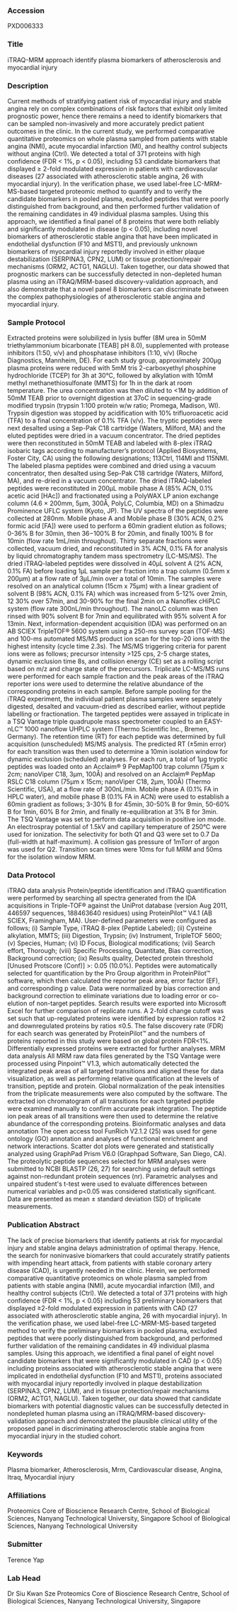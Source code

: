 ### Accession
PXD006333

### Title
iTRAQ-MRM approach identify plasma biomarkers of atherosclerosis and myocardial injury

### Description
Current methods of stratifying patient risk of myocardial injury and stable angina rely on complex combinations of risk factors that exhibit only limited prognostic power, hence there remains a need to identify biomarkers that can be sampled non-invasively and more accurately predict patient outcomes in the clinic. In the current study, we performed comparative quantitative proteomics on whole plasma sampled from patients with stable angina (NMI), acute myocardial infarction (MI), and healthy control subjects without angina (Ctrl). We detected a total of 371 proteins with high confidence (FDR < 1%, p < 0.05), including 53 candidate biomarkers that displayed ≥ 2-fold modulated expression in patients with cardiovascular diseases (27 associated with atherosclerotic stable angina, 26 with myocardial injury). In the verification phase, we used label-free LC-MRM-MS-based targeted proteomic method to quantify and to verify the candidate biomarkers in pooled plasma, excluded peptides that were poorly distinguished from background, and then performed further validation of the remaining candidates in 49 individual plasma samples. Using this approach, we identified a final panel of 8 proteins that were both reliably and significantly modulated in disease (p < 0.05), including novel biomarkers of atherosclerotic stable angina that have been implicated in endothelial dysfunction (F10 and MST1), and previously unknown biomarkers of myocardial injury reportedly involved in either plaque destabilization (SERPINA3, CPN2, LUM) or tissue protection/repair mechanisms (ORM2, ACTG1, NAGLU). Taken together, our data showed that prognostic markers can be successfully detected in non-depleted human plasma using an iTRAQ/MRM-based discovery-validation approach, and also demonstrate that a novel panel 8 biomarkers can discriminate between the complex pathophysiologies of atherosclerotic stable angina and myocardial injury.

### Sample Protocol
Extracted proteins were solubilized in lysis buffer (8M urea in 50mM triethylammonium bicarbonate [TEAB] pH 8.0), supplemented with protease inhibitors (1:50, v/v) and phosphatase inhibitors (1:10, v/v) (Roche Diagnostics, Mannheim, DE). For each study group, approximately 200μg plasma proteins were reduced with 5mM tris 2-carboxyethyl phosphine hydrochloride (TCEP) for 3h at 30°C, followed by alkylation with 10mM methyl methanethiosulfonate (MMTS) for 1h in the dark at room temperature. The urea concentration was then diluted to <1M by addition of 50mM TEAB prior to overnight digestion at 37oC in sequencing-grade modified trypsin (trypsin 1:100 protein w/w ratio; Promega, Madison, WI). Trypsin digestion was stopped by acidification with 10% trifluoroacetic acid (TFA) to a final concentration of 0.1% TFA (v/v). The tryptic peptides were next desalted using a Sep-Pak C18 cartridge (Waters, Milford, MA) and the eluted peptides were dried in a vacuum concentrator. The dried peptides were then reconstituted in 50mM TEAB and labeled with 8-plex iTRAQ isobaric tags according to manufacturer’s protocol (Applied Biosystems, Foster City, CA) using the following designations; 113Ctrl, 114MI and 115NMI. The labeled plasma peptides were combined and dried using a vacuum concentrator, then desalted using Sep-Pak C18 cartridge (Waters, Milford, MA), and re-dried in a vacuum concentrator. The dried iTRAQ-labeled peptides were reconstituted in 200μL mobile phase A (85% ACN, 0.1% acetic acid [HAc]) and fractionated using a PolyWAX LP anion exchange column (4.6 × 200mm, 5μm, 300Å, PolyLC, Columbia, MD) on a Shimadzu Prominence UFLC system (Kyoto, JP). The UV spectra of the peptides were collected at 280nm. Mobile phase A and Mobile phase B (30% ACN, 0.2% formic acid [FA]) were used to perform a 60min gradient elution as follows; 0-36% B for 30min, then 36−100% B for 20min, and finally 100% B for 10min (flow rate 1mL/min throughout). Thirty separate fractions were collected, vacuum dried, and reconstituted in 3% ACN, 0.1% FA for analysis by liquid chromatography tandem mass spectrometry (LC-MS/MS).  The dried iTRAQ-labeled peptides were dissolved in 40μL solvent A (2% ACN, 0.1% FA) before loading 1μL sample per fraction into a trap column (0.5mm x 200μm) at a flow rate of 3μL/min over a total of 10min. The samples were resolved on an analytical column (15cm x 75μm) with a linear gradient of solvent B (98% ACN, 0.1% FA) which was increased from 5-12% over 2min, 12 30% over 57min, and 30-90% for the final 2min on a Nanoflex cHiPLC system (flow rate 300nL/min throughout). The nanoLC column was then rinsed with 90% solvent B for 7min and equilibrated with 95% solvent A for 13min. Next, information-dependent acquisition (IDA) was performed on an AB SCIEX TripleTOF® 5600 system using a 250-ms survey scan (TOF-MS) and 100-ms automated MS/MS product ion scan for the top-20 ions with the highest intensity (cycle time 2.3s). The MS/MS triggering criteria for parent ions were as follows; precursor intensity >125 cps, 2-5 charge states, dynamic exclusion time 8s, and collision energy (CE) set as a rolling script based on m/z and charge state of the precursors. Triplicate LC-MS/MS runs were performed for each sample fraction and the peak areas of the iTRAQ reporter ions were used to determine the relative abundance of the corresponding proteins in each sample.  Before sample pooling for the iTRAQ experiment, the individual patient plasma samples were separately digested, desalted and vacuum-dried as described earlier, without peptide labelling or fractionation. The targeted peptides were assayed in triplicate in a TSQ Vantage triple quadrupole mass spectrometer coupled to an EASY-nLC™ 1000 nanoflow UHPLC system (Thermo Scientific Inc., Bremen, Germany). The retention time (RT) for each peptide was determined by full acquisition (unscheduled) MS/MS analysis. The predicted RT (±5min error) for each transition was then used to determine a 10min isolation window for dynamic exclusion (scheduled) analyses. For each run, a total of 1μg tryptic peptides was loaded onto an Acclaim® 9 PepMap100 trap column (75μm x 2cm; nanoViper C18, 3μm, 100Å) and resolved on an Acclaim® PepMap RSLC C18 column (75μm x 15cm; nanoViper C18, 2μm, 100Å) (Thermo Scientific, USA), at a flow rate of 300nL/min. Mobile phase A (0.1% FA in HPLC water), and mobile phase B (0.1% FA in ACN) were used to establish a 60min gradient as follows; 3-30% B for 45min, 30-50% B for 9min, 50-60% B for 1min, 60% B for 2min, and finally re-equilibration at 3% B for 3min. The TSQ Vantage was set to perform data acquisition in positive ion mode. An electrospray potential of 1.5kV and capillary temperature of 250°C were used for ionization. The selectivity for both Q1 and Q3 were set to 0.7 Da (full-width at half-maximum). A collision gas pressure of 1mTorr of argon was used for Q2. Transition scan times were 10ms for full MRM and 50ms for the isolation window MRM.

### Data Protocol
iTRAQ data analysis Protein/peptide identification and iTRAQ quantification were performed by searching all spectra generated from the IDA acquisitions in Triple-TOF® against the UniProt database (version Aug 2011, 446597 sequences, 188463640 residues) using ProteinPilot™ V4.1 (AB SCIEX, Framingham, MA). User-defined parameters were configured as follows; (i) Sample Type, iTRAQ 8-plex (Peptide Labeled); (ii) Cysteine alkylation, MMTS; (iii) Digestion, Trypsin; (iv) Instrument, TripleTOF 5600; (v) Species, Human; (vi) ID Focus, Biological modifications; (vii) Search effort, Thorough; (viii) Specific Processing, Quantitate, Bias correction, Background correction; (ix) Results quality, Detected protein threshold [Unused Protscore (Conf)] >: 0.05 (10.0%). Peptides were automatically selected for quantification by the Pro Group algorithm in ProteinPilot™ software, which then calculated the reporter peak area, error factor (EF), and corresponding p value. Data were normalized by bias correction and background correction to eliminate variations due to loading error or co-elution of non-target peptides. Search results were exported into Microsoft Excel for further comparison of replicate runs. A 2-fold change cutoff was set such that up-regulated proteins were identified by expression ratios ≥2 and downregulated proteins by ratios ≤0.5. The false discovery rate (FDR) for each search was generated by ProteinPilot™ and the numbers of proteins reported in this study were based on global protein FDR<1%. Differentially expressed proteins were extracted for further analyses.  MRM data analysis All MRM raw data files generated by the TSQ Vantage were processed using Pinpoint™ V1.3, which automatically detected the integrated peak areas of all targeted transitions and aligned these for data visualization, as well as performing relative quantification at the levels of transition, peptide and protein. Global normalization of the peak intensities from the triplicate measurements were also computed by the software. The extracted ion chromatogram of all transitions for each targeted peptide were examined manually to confirm accurate peak integration. The peptide ion peak areas of all transitions were then used to determine the relative abundance of the corresponding proteins.   Bioinformatic analyses and data annotation The open access tool FunRich V2.1.2 (25) was used for gene ontology (GO) annotation and analyses of functional enrichment and network interactions. Scatter dot plots were generated and statistically analyzed using GraphPad Prism V6.0 (Graphpad Software, San Diego, CA). The proteolytic peptide sequences selected for MRM analyses were submitted to NCBI BLASTP (26, 27) for searching using default settings against non-redundant protein sequences (nr). Parametric analyses and unpaired student's t-test were used to evaluate differences between numerical variables and p<0.05 was considered statistically significant. Data are presented as mean ± standard deviation (SD) of triplicate measurements.

### Publication Abstract
The lack of precise biomarkers that identify patients at risk for myocardial injury and stable angina delays administration of optimal therapy. Hence, the search for noninvasive biomarkers that could accurately stratify patients with impending heart attack, from patients with stable coronary artery disease (CAD), is urgently needed in the clinic. Herein, we performed comparative quantitative proteomics on whole plasma sampled from patients with stable angina (NMI), acute myocardial infarction (MI), and healthy control subjects (Ctrl). We detected a total of 371 proteins with high confidence (FDR &lt; 1%, p &lt; 0.05) including 53 preliminary biomarkers that displayed &#x2265;2-fold modulated expression in patients with CAD (27 associated with atherosclerotic stable angina, 26 with myocardial injury). In the verification phase, we used label-free LC-MRM-MS-based targeted method to verify the preliminary biomarkers in pooled plasma, excluded peptides that were poorly distinguished from background, and performed further validation of the remaining candidates in 49 individual plasma samples. Using this approach, we identified a final panel of eight novel candidate biomarkers that were significantly modulated in CAD (p &lt; 0.05) including proteins associated with atherosclerotic stable angina that were implicated in endothelial dysfunction (F10 and MST1), proteins associated with myocardial injury reportedly involved in plaque destabilization (SERPINA3, CPN2, LUM), and in tissue protection/repair mechanisms (ORM2, ACTG1, NAGLU). Taken together, our data showed that candidate biomarkers with potential diagnostic values can be successfully detected in nondepleted human plasma using an iTRAQ/MRM-based discovery-validation approach and demonstrated the plausible clinical utility of the proposed panel in discriminating atherosclerotic stable angina from myocardial injury in the studied cohort.

### Keywords
Plasma biomarker, Atherosclerosis, Mrm, Cardiovascular disease, Angina, Itraq, Myocardial injury

### Affiliations
Proteomics Core of Bioscience Research Centre, School of Biological Sciences, Nanyang Technological University, Singapore
School of Biological Sciences, Nanyang Technological University

### Submitter
Terence Yap

### Lab Head
Dr Siu Kwan Sze
Proteomics Core of Bioscience Research Centre, School of Biological Sciences, Nanyang Technological University, Singapore


